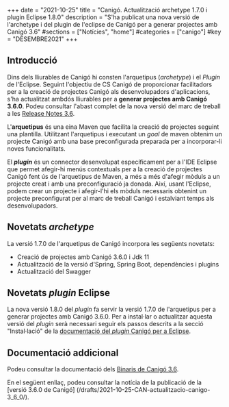 +++
date = "2021-10-25"
title = "Canigó. Actualització archetype 1.7.0 i plugin Eclipse 1.8.0"
description = "S'ha publicat una nova versió de l'archetype i del plugin de l'eclipse de Canigó per a generar projectes amb Canigó 3.6"
#sections = ["Notícies", "home"]
#categories = ["canigo"]
#key = "DESEMBRE2021"
+++

## Introducció

Dins dels lliurables de Canigó hi consten l'arquetipus (_archetype_) i el _Plugin_ de l'Eclipse. Seguint l'objectiu
de CS Canigó de proporcionar facilitadors per a la creació de projectes Canigó als desenvolupadors d'aplicacions, s'ha
actualitzat ambdós lliurables per a **generar projectes amb Canigó 3.6.0**. Podeu consultar l'abast complet de la
nova versió del marc de treball a les [Release Notes 3.6](/canigo-download-related/release-notes-canigo-36).

L'**arquetipus** és una eina Maven que facilita la creació de projectes seguint una plantilla. Utilitzant l'arquetipus i
executant un _goal_ de maven obtenim un projecte Canigó amb una base preconfigurada preparada per a incorporar-li noves
funcionalitats.

El **_plugin_** és un connector desenvolupat específicament per a l'IDE Eclipse que permet afegir-hi menús contextuals
per a la creació de projectes Canigó fent ús de l'arquetipus de Maven, a més a més d'afegir mòduls a un projecte creat i
amb una preconfiguració ja donada. Així, usant l'Eclipse, podem crear un projecte i afegir-l'hi els mòduls necessaris
obtenint un projecte preconfigurat per al marc de treball Canigó i estalviant temps als desenvolupadors.

## Novetats _archetype_

La versió 1.7.0 de l'arquetipus de Canigó incorpora les següents novetats:

- Creació de projectes amb Canigó 3.6.0 i Jdk 11
- Actualització de la versió d'Spring, Spring Boot, dependències i plugins
- Actualització del Swagger

## Novetats _plugin_ Eclipse

La nova versió 1.8.0 del _plugin_ fa servir la versió 1.7.0 de l'arquetipus per a generar projectes amb Canigó 3.6.0.
Per a instal·lar o actualitzar aquesta versió del _plugin_ serà necessari seguir els passos descrits a la secció
"Instal·lació" de la [documentació del _plugin_ Canigó per a Eclipse](/canigo-download-related/plugin-canigo/).

## Documentació addicional

Podeu consultar la documentació dels [Binaris de Canigó 3.6](/canigo/download/canigo-36/).

En el següent enllaç, podeu consultar la notícia de la publicació de la [versió 3.6.0 de Canigó]
(/drafts/2021-10-25-CAN-actualitzacio-canigo-3_6_0/).